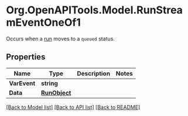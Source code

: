 # Org.OpenAPITools.Model.RunStreamEventOneOf1
Occurs when a [run](/docs/api-reference/runs/object) moves to a `queued` status.

## Properties

Name | Type | Description | Notes
------------ | ------------- | ------------- | -------------
**VarEvent** | **string** |  | 
**Data** | [**RunObject**](RunObject.md) |  | 

[[Back to Model list]](../README.md#documentation-for-models) [[Back to API list]](../README.md#documentation-for-api-endpoints) [[Back to README]](../README.md)

